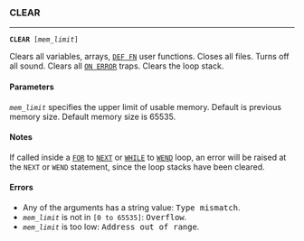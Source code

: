 ### CLEAR
***
<code><b>CLEAR</b> [<var>mem_limit</var>]</code>

Clears all variables, arrays, [`DEF FN`](#DEF-FN) user functions. Closes all files. Turns
off all sound. Clears all [`ON ERROR`](#ON-ERROR) traps. Clears the loop stack.

#### Parameters
<code><var>mem_limit</var></code> specifies the upper limit of usable memory. Default is previous memory
size. Default memory size is 65535.

#### Notes
If called inside a [`FOR`](#FOR) to [`NEXT`](#NEXT) or [`WHILE`](#WHILE) to [`WEND`](#WEND) loop, an error will be 
raised at the `NEXT` or `WEND` statement, since the loop stacks have been cleared.

#### Errors
* Any of the arguments has a string value: <samp>Type mismatch</samp>.
* <code><var>mem_limit</var></code> is not in `[0 to 65535]`: <samp>Overflow</samp>.
* <code><var>mem_limit</var></code> is too low: <samp>Address out of range</samp>.
